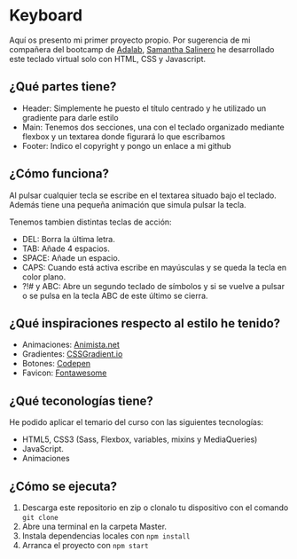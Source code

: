 # Keyboard

Aquí os presento mi primer proyecto propio. Por sugerencia de mi compañera del bootcamp de [Adalab](https://adalab.es/),  [Samantha Salinero](https://github.com/sasalinero) he desarrollado este teclado virtual solo con HTML, CSS y Javascript.

## ¿Qué partes tiene?

  - Header: Simplemente he puesto el título centrado y he utilizado un gradiente para darle estilo
  - Main: Tenemos dos secciones, una con el teclado organizado mediante flexbox y un textarea donde figurará lo que escribamos
  - Footer: Indico el copyright y pongo un enlace a mi github
 

## ¿Cómo funciona?

Al pulsar cualquier tecla se escribe en el textarea situado bajo el teclado. Además tiene una pequeña animación que simula pulsar la tecla.

Tenemos tambien distintas teclas de acción:

  - DEL: Borra la última letra.
  - TAB: Añade 4 espacios.
  - SPACE: Añade un espacio.
  - CAPS: Cuando está activa escribe en mayúsculas y se queda la tecla en color plano.
  - ?!# y ABC: Abre un segundo teclado de símbolos y si se vuelve a pulsar o se pulsa en la tecla ABC de este último se cierra.


## ¿Qué inspiraciones respecto al estilo he tenido?
 
 - Animaciones: [Animista.net](https://animista.net/)
 - Gradientes: [CSSGradient.io](https://cssgradient.io/)
 - Botones: [Codepen](https://codepen.io/giumagnani/pen/jBNJKw)
 - Favicon: [Fontawesome](https://fontawesome.com/)

## ¿Qué teconologías tiene?

He podido aplicar el temario del curso con las siguientes tecnologías:

-   HTML5, CSS3 (Sass, Flexbox, variables, mixins y MediaQueries)
-   JavaScript.
-   Animaciones

## ¿Cómo se ejecuta?

1. Descarga este repositorio en zip o clonalo tu dispositivo con el comando `git clone`
2. Abre una terminal en la carpeta Master.
3. Instala dependencias locales con `npm install`
4. Arranca el proyecto con `npm start`
